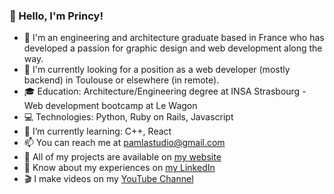 ### 👋 Hello, I'm Princy!
- 🤔 I'm an engineering and architecture graduate based in France who has developed a passion for graphic design and web development along the way.
- 👀 I'm currently looking for a position as a web developer (mostly backend) in Toulouse or elsewhere (in remote).
- 🎓 Education: Architecture/Engineering degree at INSA Strasbourg - Web development bootcamp at Le Wagon
- 💻 Technologies: Python, Ruby on Rails, Javascript
- 🌱 I’m currently learning: C++, React
- 📫 You can reach me at pamlastudio@gmail.com
- 📍 All of my projects are available on [my website](https://www.pamlastudio.com)
- 💼 Know about my experiences on [my LinkedIn](https://www.linkedin.com/in/princy-wamal-b7a01b137)
- 🎬 I make videos on my [YouTube Channel](https://youtube.com/@pamlastudio?si=7kKZE8eY3jOS3phw)

<!---
PrincyW/PrincyW is a ✨ special ✨ repository because its `README.md` (this file) appears on your GitHub profile.
You can click the Preview link to take a look at your changes.
--->
